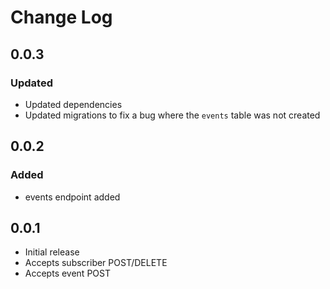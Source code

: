 # Change Log

## 0.0.3

### Updated

- Updated dependencies
- Updated migrations to fix a bug where the `events` table was not created

## 0.0.2

### Added

- events endpoint added

## 0.0.1

- Initial release
- Accepts subscriber POST/DELETE
- Accepts event POST
